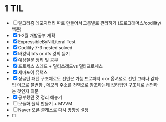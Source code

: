 # 1 TIL

- [ ] 알고리즘 레포지터리 따로 만들어서 그룹별로 관리하기 (프로그래머스/codility/백준)
- [x] 1-2월 개발공부 계획 
- [x] ExpressibleByNilLiteral Test
- [x] Codility 7-3 nested solved
- [x] 바킹덕 bfs or dfs 강의 듣기
- [x] 예상질문 정리 및 공부
- [x] 프로세스 스레드 + 멀티쓰레드vs 멀티프로세스
- [x] 세마포어 뮤택스
- [x] 싱글턴 패턴 구조체로도 선언은 가능 프로퍼티 x or 옵셔널로 선언 그러나 값타입 이므로 불변함 , 메모리 주소를 전역으로 참조하는데 값타입인 구조체로 선언하는 것인지 의문
- [x] 공부했던 것 정리 해놓기
- [ ] 모듈화 플젝 만들기 + MVVM
- [ ] Naver 오픈 클래스로 다시 방향성 설정
- [ ]
